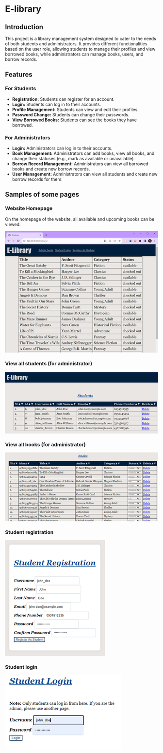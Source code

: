 # E-library

## Introduction
This project is a library management system designed to cater to the needs of both students and administrators. It provides different functionalities based on the user role, allowing students to manage their profiles and view borrowed books, while administrators can manage books, users, and borrow records.

## Features
### For Students
- **Registration:** Students can register for an account.
- **Login:** Students can log in to their accounts.
- **Profile Management:** Students can view and edit their profiles.
- **Password Change:** Students can change their passwords.
- **View Borrowed Books:** Students can see the books they have borrowed.

### For Administrators
- **Login:** Administrators can log in to their accounts.
- **Book Management:** Administrators can add books, view all books, and change their statuses (e.g., mark as available or unavailable).
- **Borrow Record Management:** Administrators can view all borrowed books and create new borrow records.
- **User Management:** Administrators can view all students and create new borrow records for them.

## Samples of some pages
### Website Homepage
On the homepage of the website, all available and upcoming books can be viewed.

![Home page](assets/image.png)

### View all students (for administrator)
![All students](assets/image-1.png)

### View all books (for administrator)
![All books](assets/image-2.png)

### Student registration 
![Student registration](assets/image-3.png)

### Student login
![Student login](assets/image-4.png)
